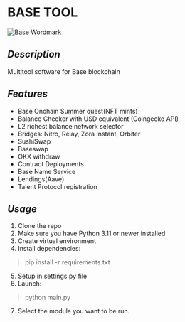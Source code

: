 # **BASE TOOL**

![Base Wordmark](https://github.com/base-org/brand-kit/blob/main/logo/wordmark/Base_Wordmark_Blue.svg)

## ***Description***

Multitool software for Base blockchain

## ***Features***

+ Base Onchain Summer quest(NFT mints)
+ Balance Checker with USD equivalent (Coingecko API)
+ L2 richest balance network selector
+ Bridges: Nitro, Relay, Zora Instant, Orbiter
+ SushiSwap
+ Baseswap
+ OKX withdraw
+ Contract Deployments
+ Base Name Service
+ Lendings(Aave)
+ Talent Protocol registration

## ***Usage***

1. Clone the repo
2. Make sure you have Python 3.11 or newer installed
3. Create virtual environment
4. Install dependencies:
   
> pip install -r requirements.txt

5. Setup in settings.py file
6. Launch:
   
> python main.py

7. Select the module you want to be run.
